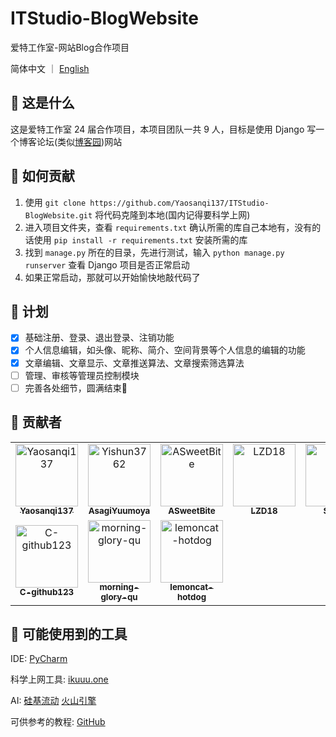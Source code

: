 # ITStudio-BlogWebsite

爱特工作室-网站Blog合作项目

简体中文 ｜ [English](https://github.com/Yaosanqi137/ITStudio-BlogWebsite/blob/main/README_EN.md)

## 🤔 这是什么

这是爱特工作室 24 届合作项目，本项目团队一共 9 人，目标是使用 Django 写一个博客论坛(类似[博客园](https://www.cnblogs.com/))网站

## 🧐 如何贡献

1. 使用 `git clone https://github.com/Yaosanqi137/ITStudio-BlogWebsite.git` 将代码克隆到本地(国内记得要科学上网)
2. 进入项目文件夹，查看 `requirements.txt` 确认所需的库自己本地有，没有的话使用 `pip install -r requirements.txt` 安装所需的库
3. 找到 `manage.py` 所在的目录，先进行测试，输入 `python manage.py runserver` 查看 Django 项目是否正常启动
4. 如果正常启动，那就可以开始愉快地敲代码了

## 📕 计划

- [x] 基础注册、登录、退出登录、注销功能
- [x] 个人信息编辑，如头像、昵称、简介、空间背景等个人信息的编辑的功能
- [x] 文章编辑、文章显示、文章推送算法、文章搜索筛选算法
- [ ] 管理、审核等管理员控制模块
- [ ] 完善各处细节，圆满结束🎉

## 🤝 贡献者

<!-- readme: contributors -start -->
<table>
	<tbody>
		<tr>
            <td align="center">
                <a href="https://github.com/Yaosanqi137">
                    <img src="https://avatars.githubusercontent.com/u/99163721?v=4" width="100;" alt="Yaosanqi137"/>
                    <br />
                    <sub><b>Yaosanqi137</b></sub>
                </a>
            </td>
            <td align="center">
                <a href="https://github.com/Yishun3762">
                    <img src="https://avatars.githubusercontent.com/u/69676501?v=4" width="100;" alt="Yishun3762"/>
                    <br />
                    <sub><b>AsagiYuumoya</b></sub>
                </a>
            </td>
            <td align="center">
                <a href="https://github.com/ASweetBite">
                    <img src="https://avatars.githubusercontent.com/u/178772994?v=4" width="100;" alt="ASweetBite"/>
                    <br />
                    <sub><b>ASweetBite</b></sub>
                </a>
            </td>
            <td align="center">
                <a href="https://github.com/LZD18">
                    <img src="https://avatars.githubusercontent.com/u/203945452?v=4" width="100;" alt="LZD18"/>
                    <br />
                    <sub><b>LZD18</b></sub>
                </a>
            </td>
            <td align="center">
                <a href="https://github.com/Streab">
                    <img src="https://avatars.githubusercontent.com/u/204110273?v=4" width="100;" alt="Streab"/>
                    <br />
                    <sub><b>Streab</b></sub>
                </a>
            </td>
            <td align="center">
                <a href="https://github.com/Cccc-owo">
                    <img src="https://avatars.githubusercontent.com/u/47687154?v=4" width="100;" alt="Cccc-owo"/>
                    <br />
                    <sub><b>Cccc_</b></sub>
                </a>
            </td>
		</tr>
		<tr>
            <td align="center">
                <a href="https://github.com/C-github123">
                    <img src="https://avatars.githubusercontent.com/u/178780573?v=4" width="100;" alt="C-github123"/>
                    <br />
                    <sub><b>C-github123</b></sub>
                </a>
            </td>
            <td align="center">
                <a href="https://github.com/morning-glory-qu">
                    <img src="https://avatars.githubusercontent.com/u/149868617?v=4" width="100;" alt="morning-glory-qu"/>
                    <br />
                    <sub><b>morning-glory-qu</b></sub>
                </a>
            </td>
            <td align="center">
                <a href="https://github.com/lemoncat-hotdog">
                    <img src="https://avatars.githubusercontent.com/u/181622282?v=4" width="100;" alt="lemoncat-hotdog"/>
                    <br />
                    <sub><b>lemoncat-hotdog</b></sub>
                </a>
            </td>
		</tr>
	<tbody>
</table>
<!-- readme: contributors -end -->

## 🔨 可能使用到的工具

IDE: [PyCharm](https://www.jetbrains.com/pycharm/)

科学上网工具: [ikuuu.one](https://ikuuu.one)

AI: [硅基流动](https://cloud.siliconflow.cn/) [火山引擎](https://console.volcengine.com/)

可供参考的教程: [GitHub](https://github.com/stacklens/django_blog_tutorial)
